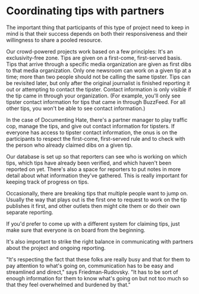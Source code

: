 # Coordinating tips with partners

The important thing that participants of this type of project need to keep in mind is that their success depends on both their responsiveness and their willingness to share a pooled resource.

Our crowd-powered projects work based on a few principles: It's an exclusivity-free zone. Tips are given on a first-come, first-served basis. Tips that arrive through a specific media organization are given as first dibs to that media organization. Only one newsroom can work on a given tip at a time; more than two people should not be calling the same tipster. Tips can be revisited later, but only after the original journalist is finished reporting it out or attempting to contact the tipster. Contact information is only visible if the tip came in through your organization. \(For example, you'll only see tipster contact information for tips that came in through BuzzFeed. For all other tips, you won't be able to see contact information.\)

In the case of Documenting Hate, there's a partner manager to play traffic cop, manage the tips, and give out contact information for tipsters. If everyone has access to tipster contact information, the onus is on the participants to respect the first-come, first-served rule and to check with the person who already claimed dibs on a given tip.

Our database is set up so that reporters can see who is working on which tips, which tips have already been verified, and which haven't been reported on yet. There's also a space for reporters to put notes in more detail about what information they've gathered. This is really important for keeping track of progress on tips.

Occasionally, there are breaking tips that multiple people want to jump on. Usually the way that plays out is the first one to request to work on the tip publishes it first, and other outlets then might cite them or do their own separate reporting.

If you'd prefer to come up with a different system for claiming tips, just make sure that everyone is on board from the beginning.

It's also important to strike the right balance in communicating with partners about the project and ongoing reporting.

"It's respecting the fact that these folks are really busy and that for them to pay attention to what's going on, communication has to be easy and streamlined and direct," says Friedman-Rudovsky. "It has to be sort of enough information for them to know what's going on but not too much so that they feel overwhelmed and burdened by that."

